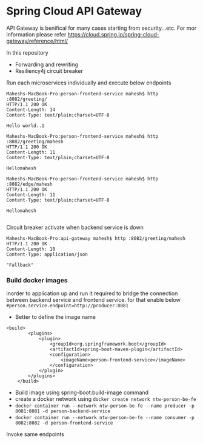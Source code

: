 # Spring Cloud API Gateway
API Gateway is benifical for many cases starting from security...etc. For mor information please refer 
https://cloud.spring.io/spring-cloud-gateway/reference/html/

In this repository 
* Forwarding and rewriting
* Resiliency4j circuit breaker

Run each microservices individually and execute below endpoints

```
Maheshs-MacBook-Pro:person-frontend-service mahesh$ http :8082/greeting/
HTTP/1.1 200 OK
Content-Length: 14
Content-Type: text/plain;charset=UTF-8

Hello world..1

Maheshs-MacBook-Pro:person-frontend-service mahesh$ http :8082/greeting/mahesh
HTTP/1.1 200 OK
Content-Length: 11
Content-Type: text/plain;charset=UTF-8

Hellomahesh

Maheshs-MacBook-Pro:person-frontend-service mahesh$ http :8082/edge/mahesh
HTTP/1.1 200 OK
Content-Length: 11
Content-Type: text/plain;charset=UTF-8

Hellomahesh


```

Circuit breaker activate when backend service is down
```
Maheshs-MacBook-Pro:api-gateway mahesh$ http :8082/greeting/mahesh
HTTP/1.1 200 OK
Content-Length: 10
Content-Type: application/json

"Fallback"
```

### Build docker images

inorder to application up and run it required to bridge the connection between backend service and frontend service.
for that enable below 
`#person.service.endpoint=http://producer:8081`

* Better to define the image name
```
<build>
		<plugins>
			<plugin>
				<groupId>org.springframework.boot</groupId>
				<artifactId>spring-boot-maven-plugin</artifactId>
				<configuration>
					<imageName>person-frontend-service</imageName>
				</configuration>
			</plugin>
		</plugins>
	</build>
```

* Build image using spring-boot:build-image command
* create a docker network using `docker create network ntw-person-be-fe`
* `docker container run --network ntw-person-be-fe --name producer -p 8081:8081 -d person-backend-service`
* `docker container run --network ntw-person-be-fe --name consumer -p 8082:8082 -d person-frontend-service`

Invoke same endpoints